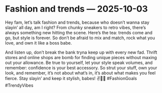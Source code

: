 # Fashion and trends — 2025-10-03

Hey fam, let’s talk fashion and trends, because who doesn’t wanna stay slayin’ all day, am I right? From chunky sneakers to retro vibes, there’s always something new hitting the scene. Here’s the tea: trends come and go, but style is forever. So don’t be afraid to mix and match, rock what you love, and own it like a boss babe. 

And listen up, don’t break the bank tryna keep up with every new fad. Thrift stores and online shops are bomb for finding unique pieces without maxing out your allowance. Be true to yourself, let your style speak volumes, and remember: confidence is your best accessory. So strut your stuff, own your look, and remember, it’s not about what’s in, it’s about what makes you feel fierce. Stay slayin’ and keep it stylish, babes! ✌️💁‍♀️ #FashionGoals #TrendyVibes
